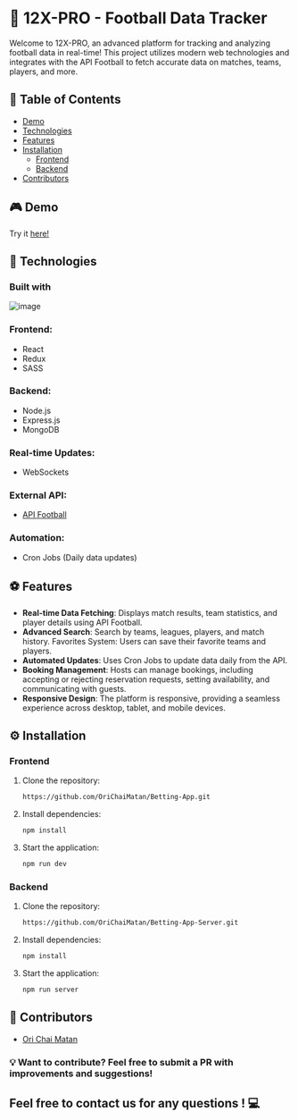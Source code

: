 # 📌 12X-PRO - Football Data Tracker
Welcome to 12X-PRO, an advanced platform for tracking and analyzing football data in real-time! This project utilizes modern web technologies and integrates with the API Football to fetch accurate data on matches, teams, players, and more.
## 📖 Table of Contents
- [Demo](#demo)
- [Technologies](#technologies)
- [Features](#features)
- [Installation](#installation)
  - [Frontend](#frontend)
  - [Backend](#backend)
- [Contributors](#contributors)
## 🎮 Demo
Try it [here!](https://one2xpro.onrender.com/)
## 🚀 Technologies
   ### Built with
  ![image](https://github.com/OriChaiMatan/staybnb/assets/148446359/1a089c8a-1f45-4d41-8bf0-ea206098f4f5)
  ### Frontend:
  - React
  - Redux
  - SASS
 ### Backend:
  - Node.js
  - Express.js
  - MongoDB
### Real-time Updates:
  - WebSockets
### External API: 
  - [API Football](https://apifootball.com/)
### Automation: 
  - Cron Jobs (Daily data updates)
## ⚽ Features
- **Real-time Data Fetching**: Displays match results, team statistics, and player details using API Football.
- **Advanced Search**: Search by teams, leagues, players, and match history.
Favorites System: Users can save their favorite teams and players.
- **Automated Updates**: Uses Cron Jobs to update data daily from the API.
- **Booking Management**: Hosts can manage bookings, including accepting or rejecting reservation requests, setting availability, and communicating with guests.
- **Responsive Design**: The platform is responsive, providing a seamless experience across desktop, tablet, and mobile devices.
## ⚙️ Installation
  ### Frontend
1. Clone the repository:
   ```bash
   https://github.com/OriChaiMatan/Betting-App.git

2. Install dependencies:
   ```bash
   npm install

3. Start the application:
   ```bash
   npm run dev
### Backend
1. Clone the repository:
   ```bash
   https://github.com/OriChaiMatan/Betting-App-Server.git

2. Install dependencies:
   ```bash
   npm install

3. Start the application:
   ```bash
   npm run server
## 👥 Contributors
- [Ori Chai Matan](https://github.com/OriChaiMatan)
### 💡 Want to contribute? Feel free to submit a PR with improvements and suggestions!
## Feel free to contact us for any questions ! 💻
   
